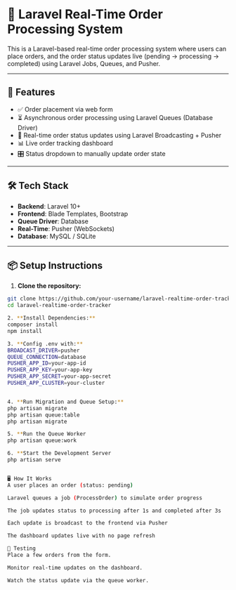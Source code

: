
# 🛒 Laravel Real-Time Order Processing System

This is a Laravel-based real-time order processing system where users can place orders, and the order status updates live (pending → processing → completed) using Laravel Jobs, Queues, and Pusher.

---

## 🚀 Features

- ✅ Order placement via web form
- ⏳ Asynchronous order processing using Laravel Queues (Database Driver)
- 📡 Real-time order status updates using Laravel Broadcasting + Pusher
- 📊 Live order tracking dashboard
- 🎛️ Status dropdown to manually update order state

---

## 🛠️ Tech Stack

- **Backend**: Laravel 10+
- **Frontend**: Blade Templates, Bootstrap
- **Queue Driver**: Database
- **Real-Time**: Pusher (WebSockets)
- **Database**: MySQL / SQLite

---

## 📦 Setup Instructions

1. **Clone the repository:**

```bash
git clone https://github.com/your-username/laravel-realtime-order-tracker.git
cd laravel-realtime-order-tracker

2. **Install Dependencies:**
composer install
npm install

3. **Config .env with:**
BROADCAST_DRIVER=pusher
QUEUE_CONNECTION=database
PUSHER_APP_ID=your-app-id
PUSHER_APP_KEY=your-app-key
PUSHER_APP_SECRET=your-app-secret
PUSHER_APP_CLUSTER=your-cluster


4. **Run Migration and Queue Setup:**
php artisan migrate
php artisan queue:table
php artisan migrate

5. **Run the Queue Worker
php artisan queue:work

6. **Start the Development Server
php artisan serve


🖥️ How It Works
A user places an order (status: pending)

Laravel queues a job (ProcessOrder) to simulate order progress

The job updates status to processing after 1s and completed after 3s

Each update is broadcast to the frontend via Pusher

The dashboard updates live with no page refresh

🧪 Testing
Place a few orders from the form.

Monitor real-time updates on the dashboard.

Watch the status update via the queue worker.
